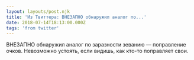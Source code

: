 ```yaml
---
layout: layouts/post.njk
title: 'Из Твиттера: ВНЕЗАПНО обнаружил аналог по...'
date: 2018-07-14T18:13:00.000Z
tags: 'from twitter'
---
```



ВНЕЗАПНО обнаружил аналог по заразности зеванию — поправление очков. Невозможно устоять, если видишь, как кто-то поправляет свои.

